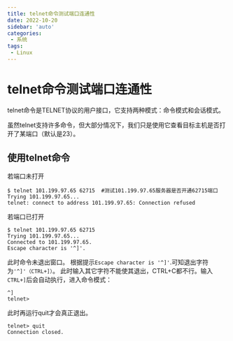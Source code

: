 ```yaml
---
title: telnet命令测试端口连通性
date: 2022-10-20
sidebar: 'auto'
categories: 
 - 系统
tags:
 - Linux
---
```



# telnet命令测试端口连通性

telnet命令是TELNET协议的用户接口，它支持两种模式：命令模式和会话模式。

虽然telnet支持许多命令，但大部分情况下，我们只是使用它查看目标主机是否打开了某端口（默认是23）。

## 使用telnet命令

若端口未打开
```shell
$ telnet 101.199.97.65 62715  #测试101.199.97.65服务器是否开通62715端口
Trying 101.199.97.65...
telnet: connect to address 101.199.97.65: Connection refused
```

若端口已打开
```shell
$ telnet 101.199.97.65 62715
Trying 101.199.97.65...
Connected to 101.199.97.65.
Escape character is '^]'.
```

此时命令未退出窗口。
根据提示`Escape character is '^]'`.可知退出字符为`'^]'（CTRL+]）`。
此时输入其它字符不能使其退出，CTRL+C都不行。输入`CTRL+]`后会自动执行，进入命令模式：

```shell
^]
telnet>
```

此时再运行quit才会真正退出。

```shell
telnet> quit
Connection closed.
```